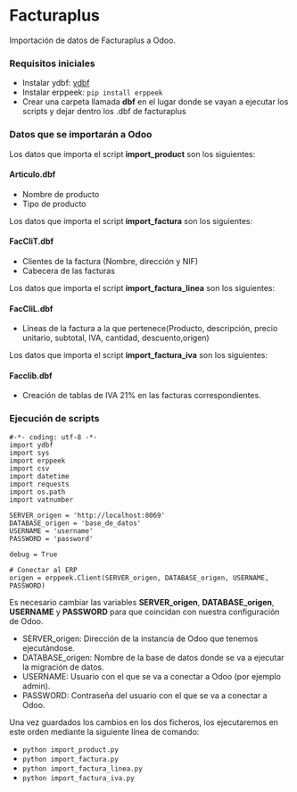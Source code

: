 # Facturaplus

Importación de datos de Facturaplus a Odoo.

### Requisitos iniciales

* Instalar ydbf: [ydbf](https://github.com/y10h/ydbf/blob/master/setup.py)
* Instalar erppeek: `pip install erppeek`
* Crear una carpeta llamada **dbf** en el lugar donde se vayan a ejecutar los scripts y dejar dentro los .dbf de facturaplus

### Datos que se importarán a Odoo

Los datos que importa el script **import_product** son los siguientes:
#### Articulo.dbf
* Nombre de producto
* Tipo de producto

Los datos que importa el script **import_factura** son los siguientes:
#### FacCliT.dbf
* Clientes de la factura (Nombre, dirección y NIF)
* Cabecera de las facturas

Los datos que importa el script **import_factura_linea** son los siguientes:
#### FacCliL.dbf
* Líneas de la factura a la que pertenece(Producto, descripción, precio unitario, subtotal, IVA, cantidad, descuento,origen)

Los datos que importa el script **import_factura_iva** son los siguientes:
#### Facclib.dbf
* Creación de tablas de IVA 21% en las facturas correspondientes.


### Ejecución de scripts

```
#-*- coding: utf-8 -*-
import ydbf
import sys
import erppeek
import csv
import datetime
import requests
import os.path
import vatnumber

SERVER_origen = 'http://localhost:8069'
DATABASE_origen = 'base_de_datos'
USERNAME = 'username'
PASSWORD = 'password'

debug = True

# Conectar al ERP
origen = erppeek.Client(SERVER_origen, DATABASE_origen, USERNAME, PASSWORD)
```
Es necesario cambiar las variables **SERVER_origen**, **DATABASE_origen**, **USERNAME** y **PASSWORD** para que coincidan con nuestra configuración de Odoo. 
* SERVER_origen: Dirección de la instancia de Odoo que tenemos ejecutándose.
* DATABASE_origen: Nombre de la base de datos donde se va a ejecutar la migración de datos.
* USERNAME: Usuario con el que se va a conectar a Odoo (por ejemplo admin).
* PASSWORD: Contraseña del usuario con el que se va a conectar a Odoo.

Una vez guardados los cambios en los dos ficheros, los ejecutaremos en este orden mediante la siguiente línea de comando:
* `python import_product.py`
* `python import_factura.py`
* `python import_factura_linea.py`
* `python import_factura_iva.py`
